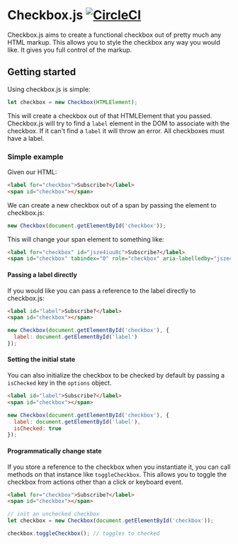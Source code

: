 # Checkbox.js [![CircleCI](https://circleci.com/gh/Robdel12/checkbox.svg?style=svg&circle-token=641acbeadd66ab804551bfc7f31b053e760f1b1b)](https://circleci.com/gh/Robdel12/checkbox)

Checkbox.js aims to create a functional checkbox out of pretty much
any HTML markup. This allows you to style the checkbox any way you
would like. It gives you full control of the markup.


## Getting started

Using checkbox.js is simple:

``` javascript
let checkbox = new Checkbox(HTMLElement);
```

This will create a checkbox out of that HTMLElement that you
passed. Checkbox.js will try to find a `label` element in the DOM to
associate with the checkbox. If it can't find a `label` it will throw
an error. All checkboxes must have a label.

### Simple example

Given our HTML:

``` html
<label for="checkbox">Subscribe?</label>
<span id="checkbox"></span>
```

We can create a new checkbox out of a span by passing the element to
checkbox.js:

``` javascript
new Checkbox(document.getElementById('checkbox'));
```

This will change your span element to something like:

``` html
<label for="checkbox" id="jsze4iuu8c">Subscribe?</label>
<span id="checkbox" tabindex="0" role="checkbox" aria-labelledby="jsze4iuu8c" aria-checked="false"></span>
```

#### Passing a label directly

If you would like you can pass a reference to the label directly to
checkbox.js:

``` html
<label id="label">Subscribe?</label>
<span id="checkbox"></span>
```

``` javascript
new Checkbox(document.getElementById('checkbox'), {
  label: document.getElementById('label')
});
```

#### Setting the initial state

You can also initialize the checkbox to be checked by default by
passing a `isChecked` key in the `options` object.

``` html
<label id="label">Subscribe?</label>
<span id="checkbox"></span>
```

``` javascript
new Checkbox(document.getElementById('checkbox'), {
  label: document.getElementById('label'),
  isChecked: true
});
```

#### Programmatically change state

If you store a reference to the checkbox when you instantiate it, you
can call methods on that instance like `toggleCheckbox`. This allows
you to toggle the checkbox from actions other than a click or keyboard
event.

``` html
<label for="checkbox">Subscribe?</label>
<span id="checkbox"></span>
```

``` javascript
// init an unchecked checkbox
let checkbox = new Checkbox(document.getElementById('checkbox'));

checkbox.toggleCheckbox(); // toggles to checked
```
